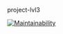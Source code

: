 project-lvl3

[![Maintainability](https://api.codeclimate.com/v1/badges/5a88362ba10802df1e4b/maintainability)](https://codeclimate.com/github/baseven/project-lvl3/maintainability)